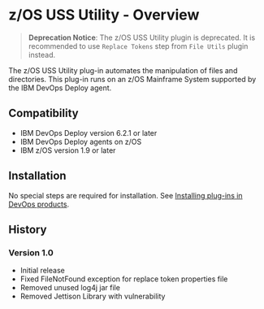 
# z/OS USS Utility - Overview

> **Deprecation Notice**: The z/OS USS Utility plugin is deprecated. It is recommended to use `Replace Tokens` step from `File Utils` plugin instead.

The z/OS USS Utility plug-in automates the manipulation of files and directories. This plug-in runs on an z/OS Mainframe System supported by the IBM DevOps Deploy agent.

## Compatibility

* IBM DevOps Deploy version 6.2.1 or later
* IBM DevOps Deploy agents on z/OS
* IBM z/OS version 1.9 or later

## Installation

No special steps are required for installation. See [Installing plug-ins in DevOps products](https://community.ibm.com/community/user/wasdevops/blogs/laurel-dickson-bull1/2022/06/13/install-plugins).

## History

### Version 1.0

* Initial release
* Fixed FileNotFound exception for replace token properties file
* Removed unused log4j jar file
* Removed Jettison Library with vulnerability

